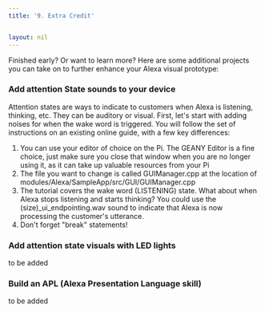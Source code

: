 ```yaml
---
title: '9. Extra Credit'


layout: nil
---
```

Finished early? Or want to learn more? Here are some additional projects you can take on to further enhance your Alexa visual prototype:

### Add attention State sounds to your device

Attention states are ways to indicate to customers when Alexa is listening, thinking, etc. They can be auditory or visual. First, let's start with adding noises for when the wake word is triggered. You will follow the set of instructions on an existing online guide, with a few key differences: 

1) You can use your editor of choice on the Pi. The GEANY Editor is a fine choice, just make sure you close that window when you are no longer using it, as it can take up valuable resources from your Pi
2) The file you want to change is called GUIManager.cpp at the location of modules/Alexa/SampleApp/src/GUI/GUIManager.cpp
3) The tutorial covers the wake word (LISTENING) state. What about when Alexa stops listening and starts thinking? You could use the (size)_ui_endpointing.wav sound to indicate that Alexa is now processing the customer's utterance.
4) Don't forget "break" statements!


### Add attention state visuals with LED lights

to be added

### Build an APL (Alexa Presentation Language skill)

to be added